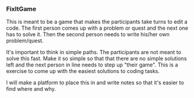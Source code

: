 ### FixItGame ###
This is meant to be a game that makes the participants take turns to edit a code. The first person comes up with a problem or quest and the next one has to solve it. Then the second person needs to write his/her own problem/quest. 

It's important to think in simple paths. The participants are not meant to solve this fast. Make it so simple so that that there are no simple solutions left and the next person in line needs to step up "their game". This is a exercise to come up with the easiest solutions to coding tasks.

I will make a platform to place this in and write notes so that it's easier to find where and why. 
